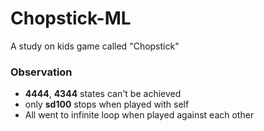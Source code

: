 # Chopstick-ML
A study on kids game called "Chopstick"

### Observation 
- **4444**, **4344** states can't be achieved
- only **sd100** stops when played with self 
- All went to infinite loop when played against each other